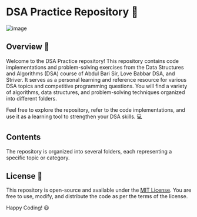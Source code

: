 # DSA Practice Repository :rocket:

![image](https://github.com/HimanshuMohanty-Git24/DSA-Pratice/assets/94133298/be212dea-ecb8-4381-b6d0-5ce25231e136)


## Overview :book:

Welcome to the DSA Practice repository! This repository contains code implementations and problem-solving exercises from the Data Structures and Algorithms (DSA) course of Abdul Bari Sir, Love Babbar DSA, and Striver. It serves as a personal learning and reference resource for various DSA topics and competitive programming questions. You will find a variety of algorithms, data structures, and problem-solving techniques organized into different folders.

Feel free to explore the repository, refer to the code implementations, and use it as a learning tool to strengthen your DSA skills. :computer:

## Contents

The repository is organized into several folders, each representing a specific topic or category.

## License :scroll:

This repository is open-source and available under the [MIT License](https://github.com/HimanshuMohanty-Git24/DSA-Pratice/blob/main/LICENSE). You are free to use, modify, and distribute the code as per the terms of the license.

Happy Coding! :smiley:

